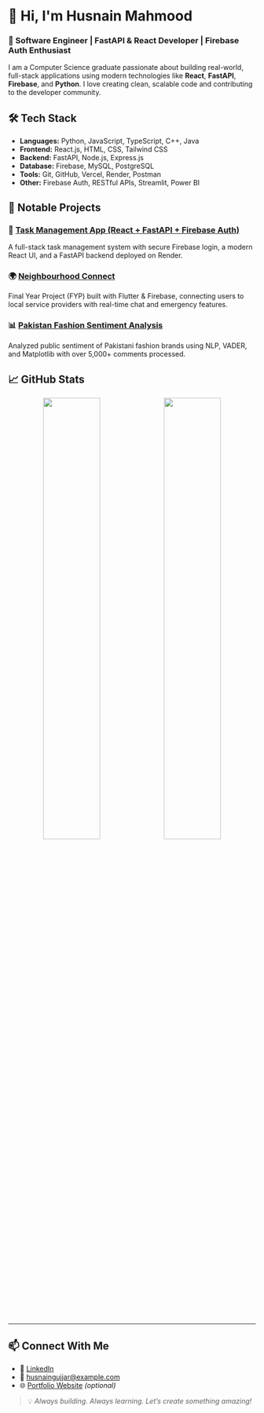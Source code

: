 # 👋 Hi, I'm Husnain Mahmood

### 🚀 Software Engineer | FastAPI & React Developer | Firebase Auth Enthusiast

I am a Computer Science graduate passionate about building real-world, full-stack applications using modern technologies like **React**, **FastAPI**, **Firebase**, and **Python**. I love creating clean, scalable code and contributing to the developer community.


## 🛠 Tech Stack

- **Languages:** Python, JavaScript, TypeScript, C++, Java
- **Frontend:** React.js, HTML, CSS, Tailwind CSS
- **Backend:** FastAPI, Node.js, Express.js
- **Database:** Firebase, MySQL, PostgreSQL
- **Tools:** Git, GitHub, Vercel, Render, Postman
- **Other:** Firebase Auth, RESTful APIs, Streamlit, Power BI


## 📂 Notable Projects

### 🔐 [Task Management App (React + FastAPI + Firebase Auth)](https://github.com/husnaingujjar170/TaskManagmentFrontend)
A full-stack task management system with secure Firebase login, a modern React UI, and a FastAPI backend deployed on Render.

### 🌍 [Neighbourhood Connect](https://github.com/husnaingujjar170/NeighbourhoodConnect)
Final Year Project (FYP) built with Flutter & Firebase, connecting users to local service providers with real-time chat and emergency features.

### 📊 [Pakistan Fashion Sentiment Analysis](https://github.com/husnaingujjar170/Fashion-Sentiment-Analysis)
Analyzed public sentiment of Pakistani fashion brands using NLP, VADER, and Matplotlib with over 5,000+ comments processed.


## 📈 GitHub Stats

<p align="center">
  <img src="https://github-readme-stats.vercel.app/api?username=husnaingujjar170&show_icons=true&theme=radical" width="48%" />
  <img src="https://github-readme-stats.vercel.app/api/top-langs/?username=husnaingujjar170&layout=compact&theme=radical" width="48%" />
</p>

---

## 📫 Connect With Me

- 💼 [LinkedIn](https://www.linkedin.com/in/your-profile)
- 📧 husnaingujjar@example.com
- 🌐 [Portfolio Website](https://your-portfolio.com) _(optional)_


> 💡 *Always building. Always learning. Let’s create something amazing!*

